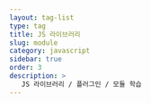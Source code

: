 ```yaml
---
layout: tag-list
type: tag
title: JS 라이브러리
slug: module
category: javascript
sidebar: true
order: 3
description: >
   JS 라이브러리 / 플러그인 / 모듈 학습
---
```

